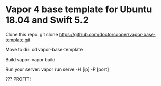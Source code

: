 # Vapor 4 base template for Ubuntu 18.04 and Swift 5.2

Clone this repo:
git clone https://github.com/doctorcooper/vapor-base-template.git

Move to dir:
cd vapor-base-template

Build vapor:
vapor build

Run your server:
vapor run serve -H [ip] -P [port]

???
PROFIT!
